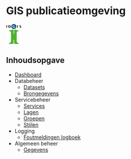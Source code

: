 GIS publicatieomgeving
======================

![Logo](logo.png)

Inhoudsopgave
-------------

 *  [Dashboard](dashboard.md)
 *  Databeheer
    -  [Datasets](datasets/list.md)
    -  [Brongegevens](datasources/list.md)
 *  Servicebeheer
    -  [Services](services/list.md)
    -  [Lagen](layers/list.md)
    -  [Groepen](groups/list.md)
    -  [Stijlen](styles/list.md)
 *  Logging
    -  [Foutmeldingen logboek](logging/messages.md)
 *  Algemeen beheer
    -  [Gegevens](constants/form.md)